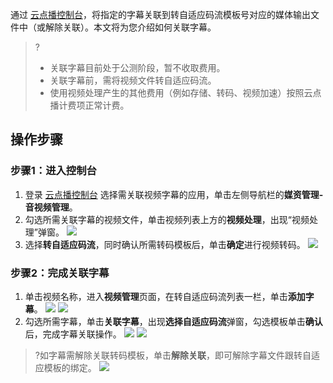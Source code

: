 通过 [云点播控制台](https://console.cloud.tencent.com/vod)，将指定的字幕关联到转自适应码流模板号对应的媒体输出文件中（或解除关联）。本文将为您介绍如何关联字幕。

>?
>- 关联字幕目前处于公测阶段，暂不收取费用。
>- 关联字幕前，需将视频文件转自适应码流。
>- 使用视频处理产生的其他费用（例如存储、转码、视频加速）按照云点播计费项正常计费。

## 操作步骤
### 步骤1：进入控制台
1. 登录 [云点播控制台](https://console.cloud.tencent.com/vod) 选择需关联视频字幕的应用，单击左侧导航栏的**媒资管理-音视频管理**。
2. 勾选所需关联字幕的视频文件，单击视频列表上方的**视频处理**，出现“视频处理”弹窗。
![](https://qcloudimg.tencent-cloud.cn/raw/5f8b0ef24949db820b7a9043558da692.png)
3. 选择**转自适应码流**，同时确认所需转码模板后，单击**确定**进行视频转码。
![](https://qcloudimg.tencent-cloud.cn/raw/eb51abf4d52d9f82e18ff60c3c22015c.png)

### 步骤2：完成关联字幕
1. 单击视频名称，进入**视频管理**页面，在转自适应码流列表一栏，单击**添加字幕**。
![](https://qcloudimg.tencent-cloud.cn/raw/165504e4867780fa22ad1922a70834ba.png)
![](https://qcloudimg.tencent-cloud.cn/raw/b84dcbfdb289b1d0bf2a4603dedff71f.png)
2. 勾选所需字幕，单击**关联字幕**，出现**选择自适应码流**弹窗，勾选模板单击**确认**后，完成字幕关联操作。
![](https://qcloudimg.tencent-cloud.cn/raw/f14596e6521c2df4b4ff8a854365539a.png)
![](https://qcloudimg.tencent-cloud.cn/raw/f53c21efc047afa3826ce0ddcb46855b.png)
>?如字幕需解除关联转码模板，单击**解除关联**，即可解除字幕文件跟转自适应模板的绑定。
>![](https://qcloudimg.tencent-cloud.cn/raw/bf560eb3796da2e8292cf818cb446413.png)
